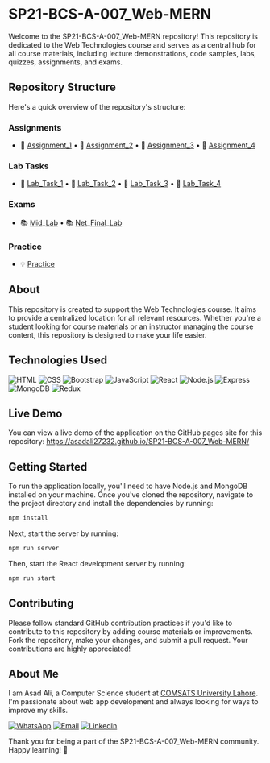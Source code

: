 # SP21-BCS-A-007_Web-MERN

Welcome to the SP21-BCS-A-007_Web-MERN repository! This repository is dedicated to the Web Technologies course and serves as a central hub for all course materials, including lecture demonstrations, code samples, labs, quizzes, assignments, and exams.

## Repository Structure

Here's a quick overview of the repository's structure:

### Assignments

- 📝 [Assignment_1](https://github.com/asadali27232/SP21-BCS-A-007_Web-MERN/tree/main/Assignment_1) • 📝 [Assignment_2](https://github.com/asadali27232/SP21-BCS-A-007_Web-MERN/tree/main/Assignment_2) • 📝 [Assignment_3](https://github.com/asadali27232/SP21-BCS-A-007_Web-MERN/tree/main/Assignment_3) • 📝 [Assignment_4](https://github.com/asadali27232/SP21-BCS-A-007_Web-MERN/tree/main/Assignment_4)

### Lab Tasks

- 🔬 [Lab_Task_1](https://github.com/asadali27232/SP21-BCS-A-007_Web-MERN/tree/main/Lab_Task_1) • 🔬 [Lab_Task_2](https://github.com/asadali27232/SP21-BCS-A-007_Web-MERN/tree/main/Lab_Task_2) • 🔬 [Lab_Task_3](https://github.com/asadali27232/SP21-BCS-A-007_Web-MERN/tree/main/Lab_Task_3) • 🔬 [Lab_Task_4](https://github.com/asadali27232/SP21-BCS-A-007_Web-MERN/tree/main/Lab_Task_4)

### Exams

- 📚 [Mid_Lab](https://github.com/asadali27232/SP21-BCS-A-007_Web-MERN/tree/main/Mid_Lab) • 📚 [Net_Final_Lab](https://github.com/asadali27232/SP21-BCS-A-007_Web-MERN/tree/main/Net_Final_Lab)

### Practice

- 💡 [Practice](https://github.com/asadali27232/SP21-BCS-A-007_Web-MERN/tree/main/Practice)


## About

This repository is created to support the Web Technologies course. It aims to provide a centralized location for all relevant resources. Whether you're a student looking for course materials or an instructor managing the course content, this repository is designed to make your life easier.

## Technologies Used

![HTML](https://img.shields.io/badge/HTML-E34F26?style=for-the-badge&logo=html5&logoColor=white)
![CSS](https://img.shields.io/badge/CSS-2965f1?style=for-the-badge&logo=css3&logoColor=white)
![Bootstrap](https://img.shields.io/badge/Bootstrap-7952B3?style=for-the-badge&logo=bootstrap&logoColor=white)
![JavaScript](https://img.shields.io/badge/JavaScript-F7DF1E?style=for-the-badge&logo=javascript&logoColor=black)
![React](https://img.shields.io/badge/React-61DAFB?style=for-the-badge&logo=react&logoColor=black)
![Node.js](https://img.shields.io/badge/Node.js-68A063?style=for-the-badge&logo=node.js&logoColor=white)
![Express](https://img.shields.io/badge/Express-000000?style=for-the-badge&logo=express&logoColor=white)
![MongoDB](https://img.shields.io/badge/MongoDB-47A248?style=for-the-badge&logo=mongodb&logoColor=white)
![Redux](https://img.shields.io/badge/Redux-764ABC?style=for-the-badge&logo=redux&logoColor=white)

## Live Demo

You can view a live demo of the application on the GitHub pages site for this repository: https://asadali27232.github.io/SP21-BCS-A-007_Web-MERN/

## Getting Started

To run the application locally, you'll need to have Node.js and MongoDB installed on your machine. Once you've cloned the repository, navigate to the project directory and install the dependencies by running:
```sh
npm install
```
Next, start the server by running:
```sh
npm run server
```
Then, start the React development server by running:
```sh
npm run start
```

## Contributing

Please follow standard GitHub contribution practices if you'd like to contribute to this repository by adding course materials or improvements. Fork the repository, make your changes, and submit a pull request. Your contributions are highly appreciated!

## About Me

I am Asad Ali, a Computer Science student at [COMSATS University Lahore](https://lahore.comsats.edu.pk/default.aspx). I'm passionate about web app development and always looking for ways to improve my skills.

[![WhatsApp](https://img.shields.io/badge/WhatsApp-25D366?style=for-the-badge&logo=whatsapp&logoColor=white)](https://wa.me/923074315952)
[![Email](https://img.shields.io/badge/Email-D14836?style=for-the-badge&logo=gmail&logoColor=white)](mailto:asadali27232@gmail.com)
[![LinkedIn](https://img.shields.io/badge/LinkedIn-0077B5?style=for-the-badge&logo=linkedin&logoColor=white)](https://www.linkedin.com/in/asadali27232/)


Thank you for being a part of the SP21-BCS-A-007_Web-MERN community. Happy learning! 🚀
